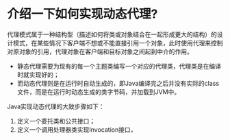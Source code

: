 # 介绍一下如何实现动态代理?

代理模式属于一种结构型（描述如何将类或对象结合在一起形成更大的结构）的设计模式，在某些情况下客户端不想或不能直接引用一个对象，此时使用代理来控制对原对象的引用，代理对象在客户端和目标对象之间起到中介的作用。

- 静态代理需要为现有的每一个主题类编写一个对应的代理类，代理类是在编译时就实现好的；
- 而动态代理则是在运行时自动生成的，即Java编译完之后并没有实际的class文件，而是在运行时动态生成的类字节码，并加载到JVM中。

Java实现动态代理的大致步骤如下：

1. 定义一个委托类和公共接口；
2. 定义一个调用处理器类实现Invocation接口，
